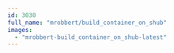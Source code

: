 ```yaml
---
id: 3030
full_name: "mrobbert/build_container_on_shub"
images: 
  - "mrobbert-build_container_on_shub-latest"
---
```

